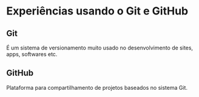 # Experiências usando o Git e GitHub

## Git

É um sistema de versionamento muito usado no desenvolvimento de sites, apps, softwares etc.

## GitHub

Plataforma para compartilhamento de projetos baseados no sistema Git.